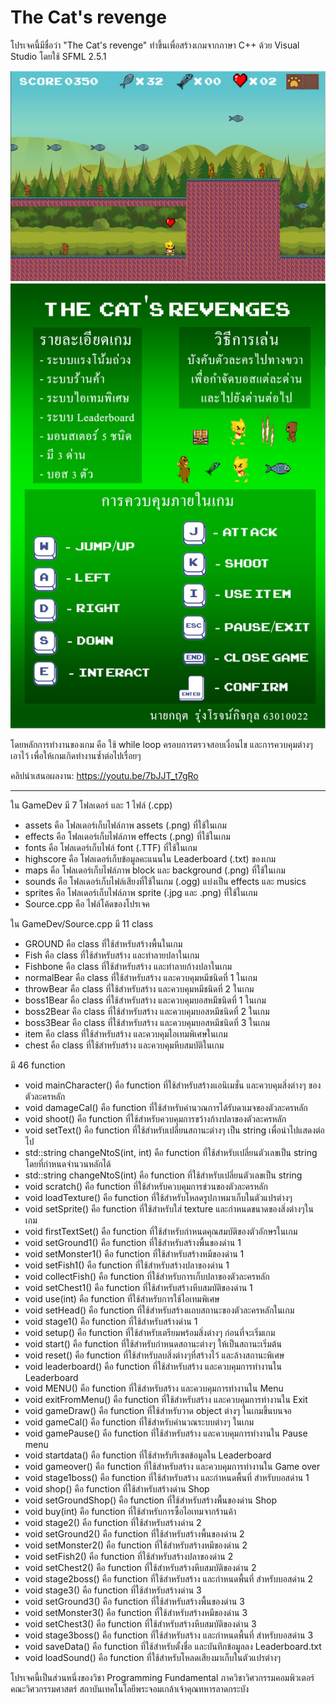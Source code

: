 # The Cat's revenge
โปรเจคนี้มีชื่อว่า "The Cat's revenge" ทำขึ้นเพื่อสร้างเกมจากภาษา C++ ด้วย Visual Studio โดยใช้ SFML 2.5.1

![alt text](https://github.com/tsunafield1/The_Cat_revenge/blob/master/Example.PNG?raw=true)
![alt text](https://github.com/tsunafield1/The_Cat_revenge/blob/master/Infographics.png?raw=true)

โดยหลักการทำงานของเกม คือ ใช้ while loop ครอบการตรวจสอบเงื่อนไข และการควบคุมต่างๆ เอาไว้ เพื่อให้เกมเกิดทำงานซ้ำต่อไปเรื่อยๆ

คลิปนำเสนอผลงาน: https://youtu.be/7bJJT_t7gRo

-------------------------------------------------------------------------------------------------------------------------------------------------------------------------

ใน GameDev มี 7 โฟลเดอร์ และ 1 ไฟล์ (.cpp)
- assets คือ โฟลเดอร์เก็บไฟล์ภาพ assets (.png) ที่ใช้ในเกม
- effects คือ โฟลเดอร์เก็บไฟล์ภาพ effects (.png) ที่ใช้ในเกม
- fonts คือ โฟลเดอร์เก็บไฟล์ font (.TTF) ที่ใช้ในเกม
- highscore คือ โฟลเดอร์เก็บข้อมูลคะแนนใน Leaderboard (.txt) ของเกม
- maps คือ โฟลเดอร์เก็บไฟล์ภาพ block และ background (.png) ที่ใช้ในเกม
- sounds คือ โฟลเดอร์เก็บไฟล์เสียงที่ใช้ในเกม (.ogg) แบ่งเป็น effects และ musics
- sprites คือ โฟลเดอร์เก็บไฟล์ภาพ sprite (.jpg และ .png) ที่ใช้ในเกม
- Source.cpp คือ ไฟล์โค้ดของโปรเจค

ใน GameDev/Source.cpp มี 11 class
- GROUND คือ class ที่ใช้สำหรับสร้างพื้นในเกม
- Fish คือ class ที่ใช้สำหรับสร้าง และทำลายปลาในเกม
- Fishbone คือ class ที่ใช้สำหรับสร้าง และทำลายก้างปลาในเกม
- normalBear คือ class ที่ใช้สำหรับสร้าง และควบคุมหมีชนิดที่ 1 ในเกม
- throwBear คือ class ที่ใช้สำหรับสร้าง และควบคุมหมีชนิดที่ 2 ในเกม
- boss1Bear คือ class ที่ใช้สำหรับสร้าง และควบคุมบอสหมีชนิดที่ 1 ในเกม
- boss2Bear คือ class ที่ใช้สำหรับสร้าง และควบคุมบอสหมีชนิดที่ 2 ในเกม
- boss3Bear คือ class ที่ใช้สำหรับสร้าง และควบคุมบอสหมีชนิดที่ 3 ในเกม
- item คือ class ที่ใช้สำหรับสร้าง และควบคุมไอเทมพิเศษในเกม
- chest คือ class ที่ใช้สำหรับสร้าง และควบคุมหีบสมบัติในเกม

มี 46 function
- void mainCharacter() คือ function ที่ใช้สำหรับสร้างแอนิเมชั่น และควบคุมสิ่งต่างๆ ของตัวละครหลัก
- void damageCal() คือ function ที่ใช้สำหรับคำนวณการได้รับดาเมจของตัวละครหลัก
- void shoot() คือ function ที่ใช้สำหรับควบคุมการขว้างก้างปลาของตัวละครหลัก
- void setText() คือ function ที่ใช้สำหรับเปลี่ยนสถานะต่างๆ เป็น string เพื่อนำไปแสดงต่อไป
- std::string changeNtoS(int, int) คือ function ที่ใช้สำหรับเปลี่ยนตัวเลขเป็น string โดยที่กำหนดจำนวนหลักได้
- std::string changeNtoS(int) คือ function ที่ใช้สำหรับเปลี่ยนตัวเลขเป็น string
- void scratch() คือ function ที่ใช้สำหรับควบคุมการข่วนของตัวละครหลัก
- void loadTexture() คือ function ที่ใช้สำหรับโหลดรูปภาพมาเก็บในตัวแปรต่างๆ
- void setSprite() คือ function ที่ใช้สำหรับใส่ texture และกำหนดขนาดของสิ่งต่างๆในเกม
- void firstTextSet() คือ function ที่ใช้สำหรับกำหนดคุณสมบัติของตัวอักษรในเกม
- void setGround1() คือ function ที่ใช้สำหรับสร้างพื้นของด่าน 1
- void setMonster1() คือ function ที่ใช้สำหรับสร้างหมีของด่าน 1
- void setFish1() คือ function ที่ใช้สำหรับสร้างปลาของด่าน 1
- void collectFish() คือ function ที่ใช้สำหรับการเก็บปลาของตัวละครหลัก
- void setChest1() คือ function ที่ใช้สำหรับสร้างหีบสมบัติของด่าน 1
- void use(int) คือ function ที่ใช้สำหรับการใช้ไอเทมพิเศษ
- void setHead() คือ function ที่ใช้สำหรับสร้างแถบสถานะของตัวละครหลักในเกม
- void stage1() คือ function ที่ใช้สำหรับสร้างด่าน 1
- void setup() คือ function ที่ใช้สำหรับเตรียมพร้อมสิ่งต่างๆ ก่อนที่จะเริ่มเกม
- void start() คือ function ที่ใช้สำหรับกำหนดสถานะต่างๆ ให้เป็นสถานะเริ่มต้น
- void reset() คือ function ที่ใช้สำหรับลบสิ่งต่างๆที่สร้างไว้ และล้างสถานะพิเศษ
- void leaderboard() คือ function ที่ใช้สำหรับสร้าง และควบคุมการทำงานใน Leaderboard
- void MENU() คือ function ที่ใช้สำหรับสร้าง และควบคุมการทำงานใน Menu
- void exitFromMenu() คือ function ที่ใช้สำหรับสร้าง และควบคุมการทำงานใน Exit
- void gameDraw() คือ function ที่ใช้สำหรับวาด object ต่างๆ ในเกมขึ้นบนจอ
- void gameCal() คือ function ที่ใช้สำหรับคำนวณระบบต่างๆ ในเกม
- void gamePause() คือ function ที่ใช้สำหรับสร้าง และควบคุมการทำงานใน Pause menu
- void startdata() คือ function ที่ใช้สำหรับรีเซตข้อมูลใน Leaderboard
- void gameover() คือ function ที่ใช้สำหรับสร้าง และควบคุมการทำงานใน Game over
- void stage1boss() คือ function ที่ใช้สำหรับสร้าง และกำหนดพื้นที่ สำหรับบอสด่าน 1
- void shop() คือ function ที่ใช้สำหรับสร้างด่าน Shop
- void setGroundShop() คือ function ที่ใช้สำหรับสร้างพื้นของด่าน Shop
- void buy(int) คือ function ที่ใช้สำหรับการซื้อไอเทมจากร้านค้า
- void stage2() คือ function ที่ใช้สำหรับสร้างด่าน 2
- void setGround2() คือ function ที่ใช้สำหรับสร้างพื้นของด่าน 2
- void setMonster2() คือ function ที่ใช้สำหรับสร้างหมีของด่าน 2
- void setFish2() คือ function ที่ใช้สำหรับสร้างปลาของด่าน 2
- void setChest2() คือ function ที่ใช้สำหรับสร้างหีบสมบัติของด่าน 2
- void stage2boss() คือ function ที่ใช้สำหรับสร้าง และกำหนดพื้นที่ สำหรับบอสด่าน 2
- void stage3() คือ function ที่ใช้สำหรับสร้างด่าน 3
- void setGround3() คือ function ที่ใช้สำหรับสร้างพื้นของด่าน 3
- void setMonster3() คือ function ที่ใช้สำหรับสร้างหมีของด่าน 3
- void setChest3() คือ function ที่ใช้สำหรับสร้างหีบสมบัติของด่าน 3
- void stage3boss() คือ function ที่ใช้สำหรับสร้าง และกำหนดพื้นที่ สำหรับบอสด่าน 3
- void saveData() คือ function ที่ใช้สำหรับตั้งชื่อ และบันทึกข้อมูลลง Leaderboard.txt
- void loadSound() คือ function ที่ใช้สำหรับโหลดเสียงมาเก็บในตัวแปรต่างๆ

โปรเจคนี้เป็นส่วนหนึ่งของวิชา Programming Fundamental ภาควิชาวิศวกรรมคอมพิวเตอร์ คณะวิศวกรรมศาสตร์ สถาบันเทคโนโลยีพระจอมเกล้าเจ้าคุณทหารลาดกระบัง
